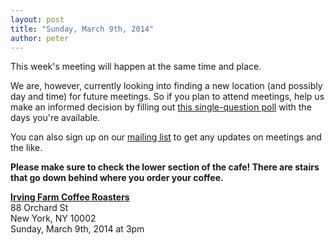 ```yaml
---
layout: post
title: "Sunday, March 9th, 2014"
author: peter
---
```


This week's meeting will happen at the same time and place.

We are, however, currently looking into finding a new location (and possibly day and time) for future meetings.
So if you plan to attend meetings, help us make an informed decision by filling out [this single-question poll](http://www.polljunkie.com/poll/zioiff/preferred-day-for-weekly-meetings) with the days you're available.

You can also sign up on our [mailing list](https://lists.projectmeshnet.org/cgi-bin/mailman/listinfo/nyc) to get any updates on meetings and the like.

__Please make sure to check the lower section of the cafe! There are stairs that go down behind where you order your coffee.__

__[Irving Farm Coffee Roasters](https://www.google.com/maps/place/Irving+Farm+Coffee+Roasters/@40.7179886,-73.9902479,17z/data=!3m1!4b1!4m2!3m1!1s0x89c259873f0067c1:0x5aede67045aa029f)__<br>
88 Orchard St<br>
New York, NY 10002<br>
Sunday, March 9th, 2014 at 3pm

